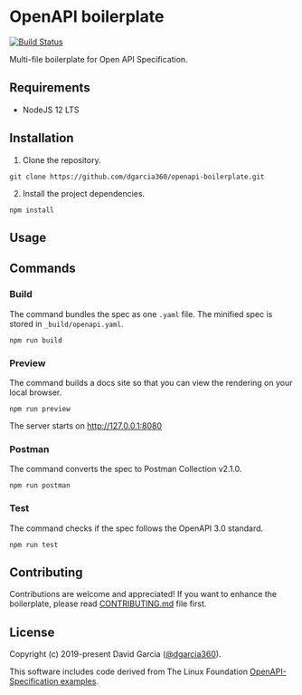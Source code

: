 # OpenAPI boilerplate

[![Build Status](https://travis-ci.com/dgarcia360/openapi-boilerplate.svg?branch=master)](https://travis-ci.com/dgarcia360/openapi-boilerplate)

Multi-file boilerplate for Open API Specification.

## Requirements

* NodeJS 12 LTS

## Installation

1. Clone the repository.

```git clone https://github.com/dgarcia360/openapi-boilerplate.git```

2. Install the project dependencies.

``npm install``

## Usage

## Commands

### Build

The command bundles the spec as one ``.yaml`` file.
The minified spec is stored in ``_build/openapi.yaml``.

```
npm run build
```

### Preview

The command builds a docs site so that you can view the rendering on your local browser.

```
npm run preview
```

The server starts on http://127.0.0.1:8080

### Postman

The command converts the spec to Postman Collection v2.1.0.

```
npm run postman
```

### Test

The command checks if the spec follows the OpenAPI 3.0 standard.

```
npm run test
```

## Contributing

Contributions are welcome and appreciated! 
If you want to enhance the boilerplate, please read [CONTRIBUTING.md](CONTRIBUTING.md) file first.

## License

Copyright (c) 2019-present David Garcia ([@dgarcia360](https://davidgarcia.dev)).

This software includes code derived from 
The Linux Foundation [OpenAPI-Specification examples](https://github.com/OAI/OpenAPI-Specification).

